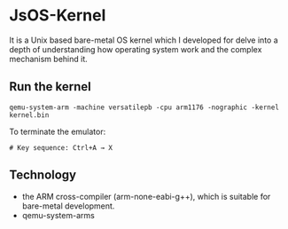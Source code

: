# JsOS-Kernel

It is a Unix based bare-metal OS kernel which I developed for delve into a depth of understanding how operating system work and the complex mechanism behind it.

## Run the kernel

```shell
qemu-system-arm -machine versatilepb -cpu arm1176 -nographic -kernel kernel.bin
```

To terminate the emulator:

```shell
# Key sequence: Ctrl+A → X
```

## Technology

- the ARM cross-compiler (arm-none-eabi-g++), which is suitable for bare-metal development.
- qemu-system-arms
